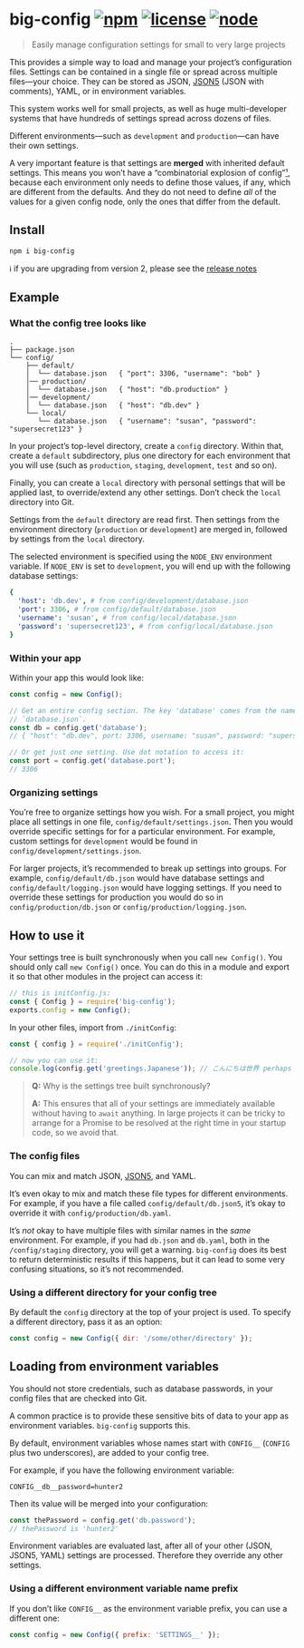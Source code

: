 # big-config [![npm](https://img.shields.io/npm/v/big-config.svg)](https://www.npmjs.com/package/big-config) [![license](https://img.shields.io/github/license/natesilva/big-config.svg)](https://github.com/natesilva/big-config/blob/master/LICENSE) [![node](https://img.shields.io/node/v/big-config.svg)](https://www.npmjs.com/package/big-config)

> Easily manage configuration settings for small to very large projects

This provides a simple way to load and manage your project’s configuration files. Settings can be contained in a single file or spread across multiple files—your choice. They can be stored as JSON, [JSON5](https://github.com/json5/json5) (JSON with comments), YAML, or in environment variables.

This system works well for small projects, as well as huge multi-developer systems that have hundreds of settings spread across dozens of files.

Different environments—such as `development` and `production`—can have their own settings.

A very important feature is that settings are **merged** with inherited default settings. This means you won’t have a “combinatorial explosion of config”[¹](https://12factor.net/config), because each environment only needs to define those values, if any, which are different from the defaults. And they do not need to define *all* of the values for a given config node, only the ones that differ from the default.

## Install

```
npm i big-config
```

ℹ️ if you are upgrading from version 2, please see the [release notes](https://github.com/natesilva/big-config/releases/tag/v3.0.0)

## Example

### What the config tree looks like

```
.
├── package.json
└── config/
    ├── default/
    │  └── database.json   { "port": 3306, "username": "bob" }
    │── production/
    │  └── database.json   { "host": "db.production" }
    │── development/
    │  └── database.json   { "host": "db.dev" }
    └── local/
       └── database.json   { "username": "susan", "password": "supersecret123" }
```

In your project’s top-level directory, create a `config` directory. Within that, create a `default` subdirectory, plus one directory for each environment that you will use (such as `production`, `staging`, `development`, `test` and so on).

Finally, you can create a `local` directory with personal settings that will be applied last, to override/extend any other settings. Don’t check the `local` directory into Git.

Settings from the `default` directory are read first. Then settings from the environment directory (`production` or `development`) are merged in, followed by settings from the `local` directory.

The selected environment is specified using the `NODE_ENV` environment variable. If `NODE_ENV` is set to `development`, you will end up with the following database settings:

```yaml
{
  'host': 'db.dev', # from config/development/database.json
  'port': 3306, # from config/default/database.json
  'username': 'susan', # from config/local/database.json
  'password': 'supersecret123', # from config/local/database.json
}
```

### Within your app

Within your app this would look like:

```javascript
const config = new Config();

// Get an entire config section. The key 'database' comes from the name of the file,
// `database.json`.
const db = config.get('database');
// { "host": "db.dev", port: 3306, username: "susan", password: "supersecret123" }

// Or get just one setting. Use dot notation to access it:
const port = config.get('database.port');
// 3306
```

### Organizing settings

You’re free to organize settings how you wish. For a small project, you might place all settings in one file, `config/default/settings.json`. Then you would override specific settings for for a particular environment. For example, custom settings for `development` would be found in `config/development/settings.json`.

For larger projects, it’s recommended to break up settings into groups. For example, `config/default/db.json` would have database settings and `config/default/logging.json` would have logging settings. If you need to override these settings for production you would do so in `config/production/db.json` or `config/production/logging.json`.

## How to use it

Your settings tree is built synchronously when you call `new Config()`. You should only call `new Config()` once. You can do this in a module and export it so that other modules in the project can access it:

```typescript
// this is initConfig.js:
const { Config } = require('big-config');
exports.config = new Config();
```

In your other files, import from `./initConfig`:

```javascript
const { config } = require('./initConfig');

// now you can use it:
console.log(config.get('greetings.Japanese')); // こんにちは世界 perhaps
```

> **Q:** Why is the settings tree built synchronously?
>
> **A:** This ensures that all of your settings are immediately available without having to `await` anything. In large projects it can be tricky to arrange for a Promise to be resolved at the right time in your startup code, so we avoid that.

### The config files

You can mix and match JSON, [JSON5](https://github.com/json5/json5), and YAML.

It’s even okay to mix and match these file types for different environments. For example, if you have a file called `config/default/db.json5`, it’s okay to override it with `config/production/db.yaml`.

It’s _not_ okay to have multiple files with similar names in the _same_ environment. For example, if you had `db.json` and `db.yaml`, both in the `/config/staging` directory, you will get a warning. `big-config` does its best to return deterministic results if this happens, but it can lead to some very confusing situations, so it’s not recommended.

### Using a different directory for your config tree

By default the `config` directory at the top of your project is used. To specify a different directory, pass it as an option:

```javascript
const config = new Config({ dir: '/some/other/directory' });
```

## Loading from environment variables

You should not store credentials, such as database passwords, in your config files that are checked into Git.

A common practice is to provide these sensitive bits of data to your app as environment variables. `big-config` supports this.

By default, environment variables whose names start with `CONFIG__` (`CONFIG` plus two underscores), are added to your config tree.

For example, if you have the following environment variable:

```shell
CONFIG__db__password=hunter2
```

Then its value will be merged into your configuration:

```javascript
const thePassword = config.get('db.password');
// thePassword is 'hunter2'
```

Environment variables are evaluated last, after all of your other (JSON, JSON5, YAML) settings are processed. Therefore they override any other settings.

### Using a different environment variable name prefix

If you don’t like `CONFIG__` as the environment variable prefix, you can use a different one:

```javascript
const config = new Config({ prefix: 'SETTINGS__' });
```

